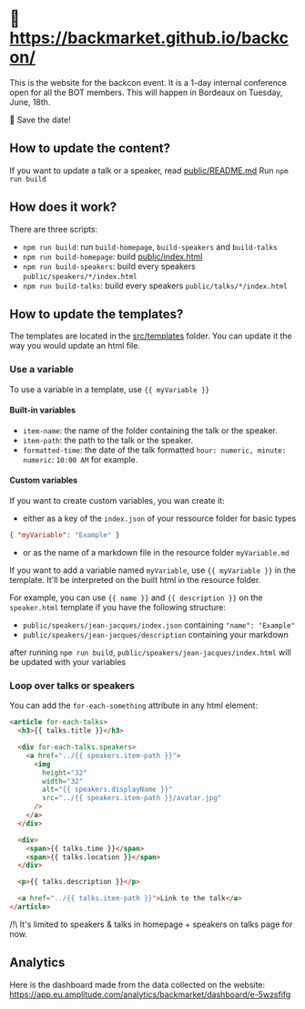 # 🥓 https://backmarket.github.io/backcon/

This is the website for the backcon event. It is a 1-day internal conference open for all the BOT members.
This will happen in Bordeaux on Tuesday, June, 18th.

📅 Save the date!

## How to update the content?

If you want to update a talk or a speaker, read [public/README.md](public/README.md)
Run `npm run build`

## How does it work?

There are three scripts:

- `npm run build`: run `build-homepage`, `build-speakers` and `build-talks`
- `npm run build-homepage`: build [public/index.html](public/index.html)
- `npm run build-speakers`: build every speakers `public/speakers/*/index.html`
- `npm run build-talks`: build every speakers `public/talks/*/index.html`

## How to update the templates?

The templates are located in the [src/templates](src/templates) folder.
You can update it the way you would update an html file.

### Use a variable

To use a variable in a template, use `{{ myVariable }}`

#### Built-in variables

- `item-name`: the name of the folder containing the talk or the speaker.
- `item-path`: the path to the talk or the speaker.
- `formatted-time`: the date of the talk formatted `hour: numeric, minute: numeric`: `10:00 AM` for example.

#### Custom variables

If you want to create custom variables, you wan create it:

- either as a key of the `index.json` of your ressource folder for basic types

```json
{ "myVariable": "Example" }
```

- or as the name of a markdown file in the resource folder `myVariable.md`

If you want to add a variable named `myVariable`, use `{{ myVariable }}` in the template.
It'll be interpreted on the built html in the resource folder.

For example, you can use `{{ name }}` and `{{ description }}` on the `speaker.html` template if you have the following structure:

- `public/speakers/jean-jacques/index.json` containing `"name": "Example"`
- `public/speakers/jean-jacques/description` containing your markdown

after running `npm run build`, `public/speakers/jean-jacques/index.html` will be updated with your variables

### Loop over talks or speakers

You can add the `for-each-something` attribute in any html element:

```html
<article for-each-talks>
  <h3>{{ talks.title }}</h3>

  <div for-each-talks.speakers>
    <a href="../{{ speakers.item-path }}">
      <img
        height="32"
        width="32"
        alt="{{ speakers.displayName }}"
        src="../{{ speakers.item-path }}/avatar.jpg"
      />
    </a>
  </div>

  <div>
    <span>{{ talks.time }}</span>
    <span>{{ talks.location }}</span>
  </div>

  <p>{{ talks.description }}</p>

  <a href="../{{ talks.item-path }}">Link to the talk</a>
</article>
```

/!\ It's limited to speakers & talks in homepage + speakers on talks page for now.

## Analytics

Here is the dashboard made from the data collected on the website: https://app.eu.amplitude.com/analytics/backmarket/dashboard/e-5wzsfifg
